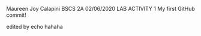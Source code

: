 Maureen Joy Calapini
BSCS 2A
02/06/2020
LAB ACTIVITY 1
My first GitHub commit!

edited by echo hahaha
